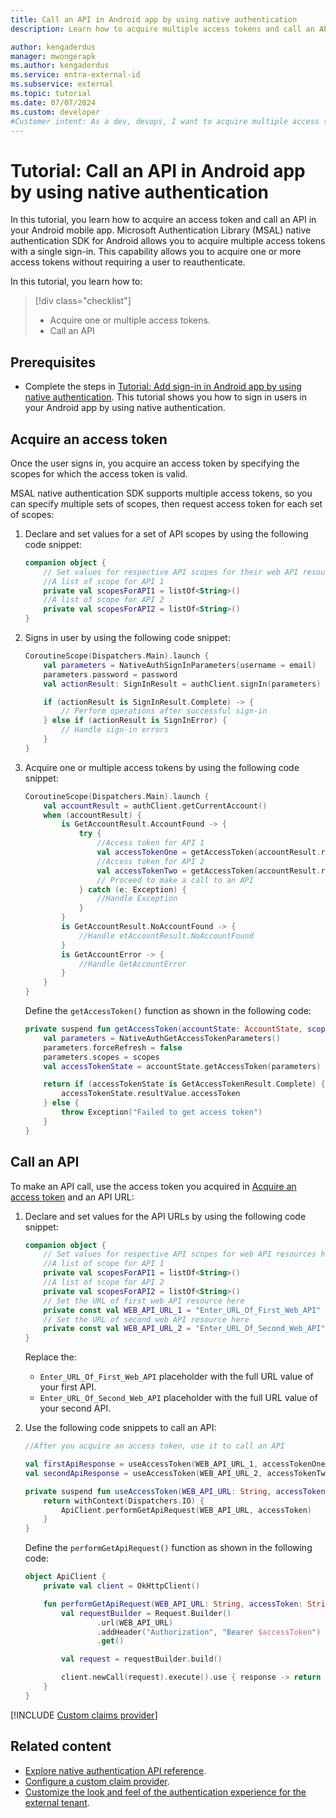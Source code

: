 ```yaml
---
title: Call an API in Android app by using native authentication
description: Learn how to acquire multiple access tokens and call an API in Android app by using native authentication.

author: kengaderdus
manager: mwongerapk
ms.author: kengaderdus
ms.service: entra-external-id
ms.subservice: external
ms.topic: tutorial
ms.date: 07/07/2024
ms.custom: developer
#Customer intent: As a dev, devops, I want to acquire multiple access tokens so that I call a web API in an Android mobile app by using native authentication
---
```


# Tutorial: Call an API in Android app by using native authentication

In this tutorial, you learn how to acquire an access token and call an API in your Android mobile app. Microsoft Authentication Library (MSAL) native authentication SDK for Android allows you to acquire multiple access tokens with a single sign-in. This capability allows you to acquire one or more access tokens without requiring a user to reauthenticate. 

In this tutorial, you learn how to: 

> [!div class="checklist"]
> 
> - Acquire one or multiple access tokens.
> - Call an API

## Prerequisites

- Complete the steps in [Tutorial: Add sign-in in Android app by using native authentication](tutorial-native-authentication-android-sign-in-sign-out.md). This tutorial shows you how to sign in users in your Android app by using native authentication.

## Acquire an access token

Once the user signs in, you acquire an access token by specifying the scopes for which the access token is valid. 

MSAL native authentication SDK supports multiple access tokens, so you can specify multiple sets of scopes, then request access token for each set of scopes:

1. Declare and set values for a set of API scopes by using the following code snippet:

    ```kotlin
    companion object {
        // Set values for respective API scopes for their web API resources here, for example: ["api://<Resource_App_ID>/ToDoList.Read", "api://<Resource_App_ID>/ToDoList.ReadWrite"]
        //A list of scope for API 1
        private val scopesForAPI1 = listOf<String>()
        //A list of scope for API 2
        private val scopesForAPI2 = listOf<String>()
    }
    ```

1. Signs in user by using the following code snippet:

    ```kotlin    
    CoroutineScope(Dispatchers.Main).launch {
        val parameters = NativeAuthSignInParameters(username = email)
        parameters.password = password
        val actionResult: SignInResult = authClient.signIn(parameters)

        if (actionResult is SignInResult.Complete) -> {
            // Perform operations after successful sign-in
        } else if (actionResult is SignInError) {
            // Handle sign-in errors
        }
    }
    ```

1. Acquire one or multiple access tokens by using the following code snippet:

    ```kotlin
    CoroutineScope(Dispatchers.Main).launch {
        val accountResult = authClient.getCurrentAccount()
        when (accountResult) {
            is GetAccountResult.AccountFound -> {
                try {
                    //Access token for API 1
                    val accessTokenOne = getAccessToken(accountResult.resultValue, scopesForAPI1)
                    //Access token for API 2
                    val accessTokenTwo = getAccessToken(accountResult.resultValue, scopesForAPI2)
                    // Proceed to make a call to an API
                } catch (e: Exception) {
                    //Handle Exception
                }
            }
            is GetAccountResult.NoAccountFound -> {
                //Handle etAccountResult.NoAccountFound
            }
            is GetAccountError -> {
                //Handle GetAccountError 
            }
        }
    }   

    ```

    Define the `getAccessToken()` function as shown in the following code:

    ```kotlin    
    private suspend fun getAccessToken(accountState: AccountState, scopes: List<String>): String {
        val parameters = NativeAuthGetAccessTokenParameters()
        parameters.forceRefresh = false
        parameters.scopes = scopes
        val accessTokenState = accountState.getAccessToken(parameters)

        return if (accessTokenState is GetAccessTokenResult.Complete) {
            accessTokenState.resultValue.accessToken
        } else {
            throw Exception("Failed to get access token")
        }
    }
    ```

<!--The first parameter of the `getAccessToken(boolean,scopes)` indicates whether the SDK should refresh the access token. The default values is *false* and. Unless you have good reason to, you should not use this parameter.-->

## Call an API

To make an API call, use the access token you acquired in [Acquire an access token](#acquire-an-access-token) and an API URL:

1. Declare and set values for the API URLs by using the following code snippet:

    ```kotlin
    companion object {
        // Set values for respective API scopes for web API resources here, for example: ["api://<Resource_App_ID>/ToDoList.Read", "api://<Resource_App_ID>/ToDoList.ReadWrite"]
        //A list of scope for API 1
        private val scopesForAPI1 = listOf<String>()
        //A list of scope for API 2
        private val scopesForAPI2 = listOf<String>()
        // Set the URL of first web API resource here
        private const val WEB_API_URL_1 = "Enter_URL_Of_First_Web_API" 
        // Set the URL of second web API resource here
        private const val WEB_API_URL_2 = "Enter_URL_Of_Second_Web_API" 
    }
    ``` 
    
    Replace the:
    
    - `Enter_URL_Of_First_Web_API` placeholder with the full URL value of your first API.
    - `Enter_URL_Of_Second_Web_API` placeholder with the full URL value of your second API.

1. Use the following code snippets to call an API:

    ```kotlin
    //After you acquire an access token, use it to call an API

    val firstApiResponse = useAccessToken(WEB_API_URL_1, accessTokenOne)
    val secondApiResponse = useAccessToken(WEB_API_URL_2, accessTokenTwo)

    private suspend fun useAccessToken(WEB_API_URL: String, accessToken: String): Response {
        return withContext(Dispatchers.IO) {
            ApiClient.performGetApiRequest(WEB_API_URL, accessToken)
        }
    }
    ```
    
    Define the `performGetApiRequest()` function as shown in the following code:
    
    ```kotlin
    object ApiClient {
        private val client = OkHttpClient()
    
        fun performGetApiRequest(WEB_API_URL: String, accessToken: String): Response {    
            val requestBuilder = Request.Builder()
                    .url(WEB_API_URL)
                    .addHeader("Authorization", "Bearer $accessToken")
                    .get()
    
            val request = requestBuilder.build()
    
            client.newCall(request).execute().use { response -> return response }
        }
    }
    ```

[!INCLUDE [Custom claims provider](../customers/includes/native-auth/support-custom-claims-provider.md)]

## Related content

- [Explore native authentication API reference](/entra/identity-platform/reference-native-authentication-api?toc=/entra/external-id/toc.json&bc=/entra/external-id/breadcrumb/toc.json).
- [Configure a custom claim provider](/entra/identity-platform/custom-extension-tokenissuancestart-configuration?toc=/entra/external-id/toc.json&bc=/entra/external-id/breadcrumb/toc.json).
- [Customize the look and feel of the authentication experience for the external tenant](concept-branding-customers.md).